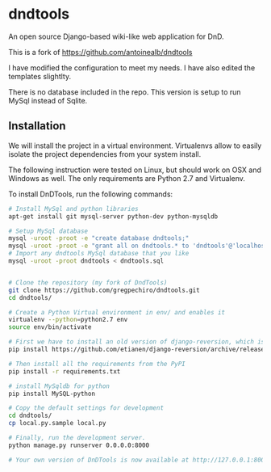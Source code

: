 dndtools
==========

An open source Django-based wiki-like web application for DnD.

This is a fork of https://github.com/antoinealb/dndtools

I have modified the configuration to meet my needs. I have also edited the templates slightlty.

There is no database included in the repo. This version is setup to run MySql instead of Sqlite.


Installation
------------
We will install the project in a virtual environment.
Virtualenvs allow to easily isolate the project dependencies from your system install.

The following instruction were tested on Linux, but should work on OSX and Windows as well.
The only requirements are Python 2.7 and Virtualenv.

To install DnDTools, run the following commands:

```sh
# Install MySql and python libraries
apt-get install git mysql-server python-dev python-mysqldb

# Setup MySql database
mysql -uroot -proot -e "create database dndtools;"
mysql -uroot -proot -e "grant all on dndtools.* to 'dndtools'@'localhost' identified by 'dndtools';"
# Import any dndtools MySql database that you like 
mysql -uroot -proot dndtools < dndtools.sql


# Clone the repository (my fork of DndTools)
git clone https://github.com/gregpechiro/dndtools.git
cd dndtools/

# Create a Python Virtual environment in env/ and enables it
virtualenv --python=python2.7 env
source env/bin/activate

# First we have to install an old version of django-reversion, which is not in PyPI
pip install https://github.com/etianen/django-reversion/archive/release-1.3.3.zip

# Then install all the requirements from the PyPI
pip install -r requirements.txt

# install MySqldb for python
pip install MySQL-python

# Copy the default settings for development
cd dndtools/
cp local.py.sample local.py

# Finally, run the development server.
python manage.py runserver 0.0.0.0:8000

# Your own version of DnDTools is now available at http://127.0.0.1:8000
```
